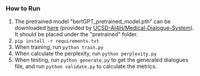 ### How to Run

1. The pretrained model "bertGPT_pretrained_model.pth" can be downloaded [here](https://drive.google.com/file/d/1alyU4wEClpjj2-kGl45xxUal0dHZGZhI/view?usp=sharing) (provided by [UCSD-AI4H/Medical-Dialogue-System](https://github.com/UCSD-AI4H/Medical-Dialogue-System)). It should be placed under the "pretrained" folder.
2. `pip install -r requirements.txt`
3. When training, run `python train.py`
4. When calculate the perplexity, run `python perplexity.py`
5. When testing, run `python generate.py` to get the generated dialogues file,
  and run `python validate.py` to calculate the metrics.

